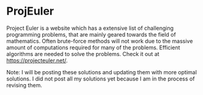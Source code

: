 # ProjEuler

Project Euler is a website which has a extensive list of challenging programming problems, that are mainly geared towards the field of mathematics. Often brute-force methods will not work due to the massive amount of computations required for many of the problems. Efficient algorithms are needed to solve the problems. Check it out at https://projecteuler.net/.  

Note: I will be posting these solutions and updating them with more optimal solutions. I did not post all my solutions yet because I am in the process of revising them.

